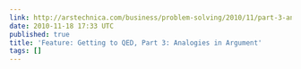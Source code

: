 ```yaml
---
link: http://arstechnica.com/business/problem-solving/2010/11/part-3-analogies-in-argument.ars
date: 2010-11-18 17:33 UTC
published: true
title: 'Feature: Getting to QED, Part 3: Analogies in Argument'
tags: []
---
```



